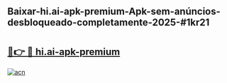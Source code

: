## Baixar-hi.ai-apk-premium-Apk-sem-anúncios-desbloqueado-completamente-2025-#1kr21

# <h2><a href="https://ainizakaria.my?title=hi.ai-apk-premium&ref=20M">🔗👉 🔴 hi.ai-apk-premium</a></h2>

[![acn](https://github.com/user-attachments/assets/0f9c940e-d8b0-45ae-aac7-cd30a18b3e1c)](https://ainizakaria.my?title=hi.ai-apk-premium&ref=20M)

